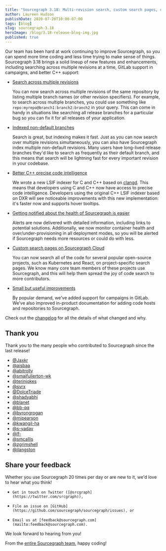 ```yaml
---
title: "Sourcegraph 3.18: Multi-revision search, custom search pages, campaigns for GitLab, better C++, and more"
author: Laureen Hudson
publishDate: 2020-07-20T10:00-07:00
tags: [blog]
slug: sourcegraph-3.18
heroImage: /blog/3.18-release-blog-img.jpg
published: true
---
```


Our team has been hard at work continuing to improve Sourcegraph, so you can spend more time coding and less time trying to make sense of things. Sourcegraph 3.18 brings a solid lineup of new features and enhancements, including searching across multiple revisions at a time, GitLab support in campaigns, and better C++ support:

- [Search across multiple revisions](/blog/search-multiple-revisions)

  You can now search across multiple revisions of the same repository by listing multiple branch names (or other revision specifiers). For example, to search across multiple branches, you could use something like `repo:myrepo@branch1:branch2:branch2` in your query. This can come in handy in situations like searching all release branches for a particular bug so you can fix it for all releases of your application.

- [Indexed non-default branches](/blog/indexed-non-default-branches)

  Search is great, but indexing makes it fast. Just as you can now search over multiple revisions simultaneously, you can also have Sourcegraph index multiple non-default revisions. Many users have long-lived release branches they'd like to search as frequently as their default branch, and this means that search will be lightning fast for every important revision in your codebase.

- [Better C++ precise code intelligence](/blog/c-plus-plus-code-intel)

  We wrote a new LSIF indexer for C and C++ based on [clangd](https://clangd.llvm.org). This means that developers using C and C++ now have access to precise code intelligence. Developers using the original C++ LSIF indexer based on DXR will see noticeable improvements with this new implementation: it's faster now and supports hover tooltips.

- [Getting notified about the health of Sourcegraph is easier](/blog/sourcegraph-health-notification)

  Alerts are now delivered with detailed information, including links to potential solutions. Additionally, we now monitor container health and over/under-provisioning in all deployment modes, so you will be alerted if Sourcegraph needs more resources or could do with less.

- [Custom search pages on Sourcegraph Cloud](/blog/custom-search-pages)

  You can now search all of the code for several popular open-source projects, such as Kubernetes and React, on project-specific search pages. We know many core team members of these projects use Sourcegraph, and this will help them spread the joy of code search to more contributors.

- [Small but useful improvements](/blog/small-but-useful-improvements)

  By popular demand, we've added support for campaigns in GitLab. We’ve also improved in-product documentation for adding code hosts and repositories to Sourcegraph.

Check out the [changelog](https://sourcegraph.com/github.com/sourcegraph/sourcegraph@master/-/blob/CHANGELOG.md) for all the details of what changed and why.

## Thank you

Thank you to the many people who contributed to Sourcegraph since the last release!

- [@Jaxkr](https://github.com/Jaxkr)
- [@aisbaa](https://github.com/aisbaa)
- [@abitrolly](https://github.com/abitrolly)
- [@smaifullerton-wk](https://github.com/smaifullerton-wk)
- [@terinjokes](https://github.com/terinjokes)
- [@svrx](https://github.com/svrx)
- [@DolceTriade](https://github.com/DolceTriade)
- [@shadyabhi](https://github.com/shadyabhi)
- [@blanet](https://github.com/blanet)
- [@bb-qq](https://github.com/bb-qq)
- [@byrongrogan](https://github.com/byrongrogan)
- [@mipearson](https://github.com/mipearson)
- [@kwangil-ha](https://github.com/kwangil-ha)
- [@s-yadav](https://github.com/s-yadav)
- [@lf-](https://github.com/lf-)
- [@smcallis](https://github.com/smcallis)
- [@zgrimshell](https://github.com/zgrimshell)
- [@jlangston](https://github.com/jlangston)

## Share your feedback

Whether you use Sourcegraph 20 times per day or are new to it, we'd love to hear what you think!

-     Get in touch on Twitter ([@srcgraph](https://twitter.com/srcgraph)),
-     File an issue on [GitHub](https://github.com/sourcegraph/sourcegraph/issues), or
-     Email us at [feedback@sourcegraph.com](mailto:feedback@sourcegraph.com).

We look forward to hearing from you!

From the [entire Sourcegraph team](https://about.sourcegraph.com/company/team), happy coding!
